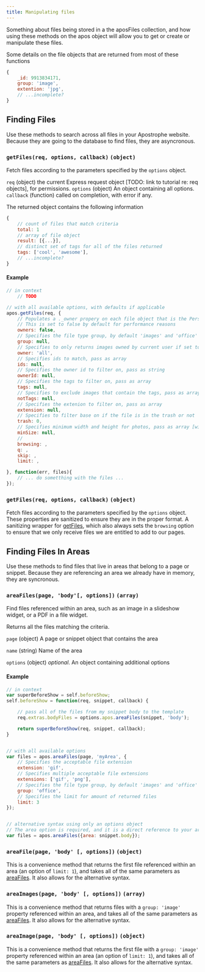 ```yaml
---
title: Manipulating files
---
```


Something about files being stored in a the aposFiles collection, and how using these methods on the apos object will allow you to get or create or manipulate these files.

Some details on the file objects that are returned from most of these functions

```javascript
{
	_id: 9913834171,
	group: 'image',
	extention: 'jpg',
	// ...incomplete?
}
```

## Finding Files

Use these methods to search across all files in your Apostrophe website. Because they are going to the database to find files, they are asyncronous.

### `getFiles(req, options, callback)` `(object)`

Fetch files according to the parameters specified by the `options` object.

`req` (object) the current Express request object [TODO: link to tutorial re: req objects], for permissions.
`options` (object) An object containing all options.
`callback` (function) called on completion, with error if any.

The returned object contains the following information

```javascript
{
	// count of files that match criteria
	total: 1
	// array of file object
	result: [{...}],
	// distinct set of tags for all of the files returned
	tags: ['cool', 'awesome'],
	// ...incomplete?
}
```

#### Example

```javascript
// in context
	// TODO

// with all available options, with defaults if applicable
apos.getFiles(req, {
	// Populates a ._owner propery on each file object that is the Person object of the owner if set to true
	// This is set to false by default for performance reasons
	owners: false,
	// Specifies the file type group, by default 'images' and 'office' are available, pass as string
	group: null,
	// Specifies to only returns images owned by current user if set to 'user'
	owner: 'all',
	// Specifies ids to match, pass as array
	ids: null,
	// Specifies the owner id to filter on, pass as string
	ownerId: null,
	// Specifies the tags to filter on, pass as array
	tags: null,
	// Specifies to exclude images that contain the tags, pass as array
	notTags: null,
	// Specifies the extenion to filter on, pass as array
	extension: null,
	// Specifies to filter base on if the file is in the trash or not
	trash: 0,
	// Specifies minimum width and height for photos, pass as array [width, height]
	minSize: null,
	//
	browsing: ,
	q: ,
	skip: ,
	limit: ,

}, function(err, files){
	// ... do sometthing with the files ...
});
```

### `getFiles(req, options, callback)` `(object)`

Fetch files according to the parameters specified by the
`options` object. These properties are sanitized to ensure they are in the proper format. A sanitizing wrapper for [getFiles](#getFiles), which also always sets the `browsing` option to ensure that we only receive files we are entitled to add to our pages.


## Finding Files In Areas

Use these methods to find files that live in areas that belong to a page or snippet. Because they are referencing an area we already have in memory, they are syncronous.

### `areaFiles(page, 'body'[, options])` `(array)`

Find files referenced within an area, such as an image in a slideshow widget,
or a PDF in a file widget.

Returns all the files matching the criteria.

`page` (object) A page or snippet object that contains the area

`name` (string) Name of the area

`options` (object) *optional*. An object containing additional options

#### Example

```javascript
// in context
var superBeforeShow = self.beforeShow;
self.beforeShow = function(req, snippet, callback) {

	// pass all of the files from my snippet body to the template
	req.extras.bodyFiles = options.apos.areaFiles(snippet, 'body');

	return superBeforeShow(req, snippet, callback);
}


// with all available options
var files = apos.areaFiles(page, 'myArea', {
	// Specifies the acceptable file extension
	extension: 'gif',
	// Specifies multiple acceptable file extensions
	extensions: ['gif', 'png'],
	// Specifies the file type group, by default 'images' and 'office' are available
	group: 'office',
	// Specifies the limit for amount of returned files
	limit: 3
});


// alternative syntax using only an options object
// The area option is required, and it is a direct reference to your area
var files = apos.areaFiles({area: snippet.body});
```

### `areaFile(page, 'body' [, options])` `(object)`

This is a convenience method that returns the first file referenced within an area (an option of `limit: 1`), and takes all of the same parameters as [areaFiles](#area-files). It also allows for the alternative syntax.

### `areaImages(page, 'body' [, options])` `(array)`

This is a convenience method that returns files with a `group: 'image'` property referenced within an area, and takes all of the same parameters as [areaFiles](#area-files). It also allows for the alternative syntax.

### `areaImage(page, 'body' [, options])` `(object)`

This is a convenience method that returns the first file with a `group: 'image'` property referenced within an area (an option of `limit: 1`), and takes all of the same parameters as [areaFiles](#area-files). It also allows for the alternative syntax.